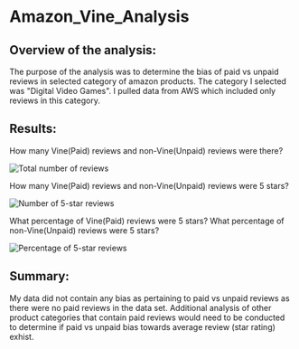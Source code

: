 # Amazon_Vine_Analysis

## Overview of the analysis:

The purpose of the analysis was to determine the bias of paid vs unpaid reviews in selected category of amazon products. The category I selected was "Digital Video Games". I pulled data from AWS which included only reviews in this category.

## Results:

How many Vine(Paid) reviews and non-Vine(Unpaid) reviews were there?

![Total number of reviews](https://user-images.githubusercontent.com/82718969/135936263-7e415d51-e48f-49ec-9806-553cf15fac28.png)


How many Vine(Paid) reviews and non-Vine(Unpaid) reviews were 5 stars?

![Number of 5-star reviews](https://user-images.githubusercontent.com/82718969/135936247-6f253206-59b8-421b-95ad-a0f8130d3668.png)


What percentage of Vine(Paid) reviews were 5 stars? What percentage of non-Vine(Unpaid) reviews were 5 stars?

![Percentage of 5-star reviews](https://user-images.githubusercontent.com/82718969/135936252-c76a7e3c-6312-497e-a170-c4902c70bd5e.png)


## Summary:
My data did not contain any bias as pertaining to paid vs unpaid reviews as there were no paid reviews in the data set. Additional analysis of other product categories that contain paid reviews would need to be conducted to determine if paid vs unpaid bias towards average review (star rating) exhist.
